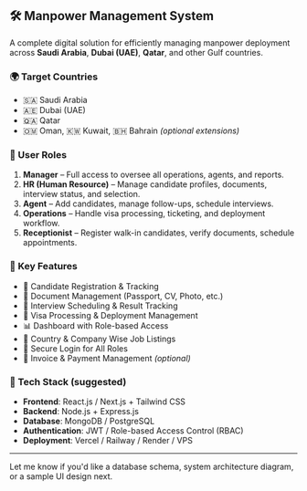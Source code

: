 

## 🛠️ Manpower Management System

A complete digital solution for efficiently managing manpower deployment across **Saudi Arabia**, **Dubai (UAE)**, **Qatar**, and other Gulf countries.

### 🌍 Target Countries

* 🇸🇦 Saudi Arabia
* 🇦🇪 Dubai (UAE)
* 🇶🇦 Qatar
* 🇴🇲 Oman, 🇰🇼 Kuwait, 🇧🇭 Bahrain *(optional extensions)*

### 👥 User Roles

1. **Manager** – Full access to oversee all operations, agents, and reports.
2. **HR (Human Resource)** – Manage candidate profiles, documents, interview status, and selection.
3. **Agent** – Add candidates, manage follow-ups, schedule interviews.
4. **Operations** – Handle visa processing, ticketing, and deployment workflow.
5. **Receptionist** – Register walk-in candidates, verify documents, schedule appointments.

### 🧩 Key Features

* 👤 Candidate Registration & Tracking
* 📄 Document Management (Passport, CV, Photo, etc.)
* 📆 Interview Scheduling & Result Tracking
* 🛫 Visa Processing & Deployment Management
* 📊 Dashboard with Role-based Access
* 📂 Country & Company Wise Job Listings
* 🔐 Secure Login for All Roles
* 🧾 Invoice & Payment Management *(optional)*

### 🔧 Tech Stack (suggested)

* **Frontend**: React.js / Next.js + Tailwind CSS
* **Backend**: Node.js + Express.js
* **Database**: MongoDB / PostgreSQL
* **Authentication**: JWT / Role-based Access Control (RBAC)
* **Deployment**: Vercel / Railway / Render / VPS

---

Let me know if you'd like a database schema, system architecture diagram, or a sample UI design next.
